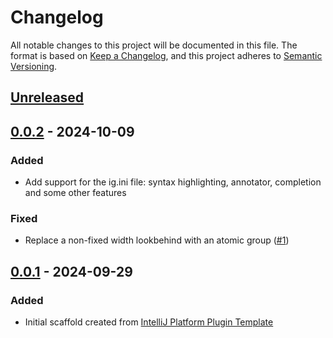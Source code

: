# Changelog

All notable changes to this project will be documented in this file.
The format is based on [Keep a Changelog](https://keepachangelog.com/en/1.0.0/),
and this project adheres to [Semantic Versioning](https://semver.org/spec/v2.0.0.html).

## [Unreleased]

## [0.0.2] - 2024-10-09

### Added

- Add support for the ig.ini file: syntax highlighting, annotator, completion and some other features

### Fixed

- Replace a non-fixed width lookbehind with an atomic group ([#1](https://github.com/qligier/fsh.tmbundle/issues/1))

## [0.0.1] - 2024-09-29

### Added

- Initial scaffold created
  from [IntelliJ Platform Plugin Template](https://github.com/JetBrains/intellij-platform-plugin-template)

[Unreleased]: https://github.com/qligier/jetbrains-plugin-fss/compare/v0.0.2...HEAD

[0.0.2]: https://github.com/qligier/jetbrains-plugin-fss/compare/v0.0.1...v0.0.2

[0.0.1]: https://github.com/qligier/jetbrains-plugin-fss/commits/v0.0.1
